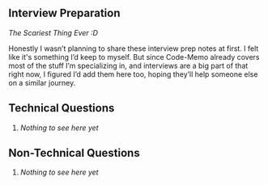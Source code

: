 ## Interview Preparation

<i>The Scariest Thing Ever :D</i>

Honestly I wasn’t planning to share these interview prep notes at first. I felt like it's something I’d keep to myself. But since Code-Memo already covers most of the stuff I’m specializing in, and interviews are a big part of that right now, I figured I’d add them here too, hoping they’ll help someone else on a similar journey.

## Technical Questions

1. <i>Nothing to see here yet</i>

## Non-Technical Questions

1. <i>Nothing to see here yet</i>